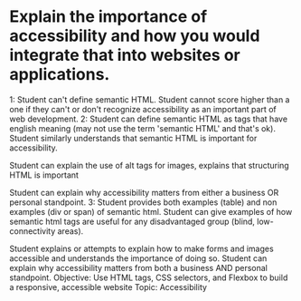 # Explain the importance of accessibility and how you would integrate that into websites or applications.

1: Student can't define semantic HTML.
Student cannot score higher than a one if they can't or don't recognize accessibility as an important part of web development.
2: Student can define semantic HTML as tags that have english meaning (may not use the term 'semantic HTML' and that's ok). Student similarly understands that semantic HTML is important for accessibility.

Student can explain the use of alt tags for images, explains that structuring HTML is important

Student can explain why accessibility matters from either a business OR personal standpoint.
3: Student provides both examples (table) and non examples (div or span) of semantic html. Student can give examples of how semantic html tags are useful for any disadvantaged group (blind, low-connectivity areas).

Student explains or attempts to explain how to make forms and images accessible and understands the importance of doing so.
Student can explain why accessibility matters from both a business AND personal standpoint.
Objective: Use HTML tags, CSS selectors, and Flexbox to build a responsive, accessible website
Topic: Accessibility